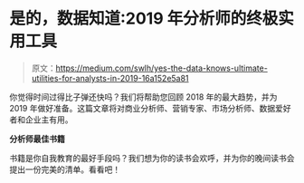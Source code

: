# 是的，数据知道:2019 年分析师的终极实用工具

> 原文：<https://medium.com/swlh/yes-the-data-knows-ultimate-utilities-for-analysts-in-2019-16a152e5a81>

你觉得时间过得比子弹还快吗？我们将帮助您回顾 2018 年的最大趋势，并为 2019 年做好准备。这篇文章将对商业分析师、营销专家、市场分析师、数据爱好者和企业主有用。

**分析师最佳书籍**

书籍是你自我教育的最好手段吗？我们想为你的读书会欢呼，并为你的晚间读书会提出一份完美的清单。看看吧！
